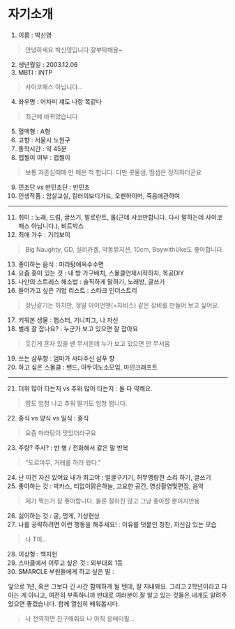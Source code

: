 # 자기소개

1. 이름 : 박신영
> 안녕하세요 박신영입니다 잘부탁해용~
2. 생년월일 : 2003.12.06
3. MBTI : INTP
> 사이코패스 아닙니다...
4. 좌우명 : 어차피 쟤도 나랑 똑같다
> 최근에 바뀌었습니다
5. 혈액형 : A형
6. 고향 : 서울시 노원구
7. 통학시간 : 약 45분
8. 맵찔이 여부 : 맵찔이
> 보통 자존심때매 안 매운 척 합니다. 다만 콧물샘, 땀샘은 정직하더군요
9. 민초단 vs 반민초단 : 반민초
10. 인생작품 : 암살교실, 킬러의보디가드, 오펜하이머, 죽음에관하여
---
11. 취미 : 노래, 드럼, 글쓰기, 발로란트, 롤(근데 샤코만합니다. 다시 말하는데 사이코패스 아닙니다.), 비트박스
12. 최애 가수 : 기리보이
> Big Naughty, GD, 실리카겔, 악동뮤지션, 10cm, BoywithUke도 좋아합니다.
13. 좋아하는 음식 : 마라탕에옥수수면
14. 요즘 흥미 있는 것 : 내 방 가구배치, 스몰클언제시작하지, 목공DIY
15. 나만의 스트레스 해소법 : 솔직하게 말하기, 노래방, 글쓰기
16. 들어가고 싶은 기업 리스트 : 스타크 인더스트리
> 장난같기는 하지만, 정말 아이언맨(+자비스) 같은 장비를 만들어 보고 싶어요.
17. 키워본 생물 : 햄스터, 기니피그, 나 자신
18. 벌레 잘 잡나요? : 누군가 보고 있으면 잘 잡아요
> 웃긴게 혼자 있을 땐 무서운데 누가 보고 있으면 안 무서움
19. 쓰는 샴푸향 : 엄마가 사다주신 샴푸 향
20. 하고 싶은 스몰클 : 밴드, 아두이노소모임, 마인크래프트
***
21. 더위 많이 타는지 vs 추위 많이 타는지 : 둘 다 약해요.
> 땀도 엄청 나고 추워 떨기도 엄청 떱니다.
22. 중식 vs 양식 vs 일식 : 중식
> 요즘 마라탕이 맛있더라구요
23. 주량? 주사? : 반 병 / 전화해서 같은 말 반복
> "도르마무, 거래를 하러 왔다."
24. 난 이건 자신 있어요 내가 최고야 : 얼굴구기기, 허무맹랑한 소리 하기, 글쓰기
25. 좋아하는 것 : 박카스, 티없이맑은하늘, 고요한 공간, 영상촬영및편집, 음악
> 제가 찍는거 참 좋아합니다. 물론 잘하진 않고 그냥 좋아할 뿐이지만용
26. 싫어하는 것 : 굴, 멍게, 기상현상
27. 나를 공략하려면 이런 행동을 해주세요! : 이유를 덧붙인 칭찬, 자신감 있는 모습
> 나 T야..
28. 이상형 : 백지헌
29. 스마클에서 이루고 싶은 것 : 외부대회 1등
30. SMARCLE 부원들에게 하고 싶은 말 :


앞으로 1년, 혹은 그보다 긴 시간 함께하게 될 텐데, 잘 지내봐요. 그리고 2학년이라고 다 아는 게 아니고, 여전히 부족하니까 반대로 여러분이 잘 알고 있는 것들은 내게도 알려주었으면 좋겠습니다. 함께 열심히 배워봅시다.
> 나 전역하면 친구해줘요 나 아직 응애미필...
